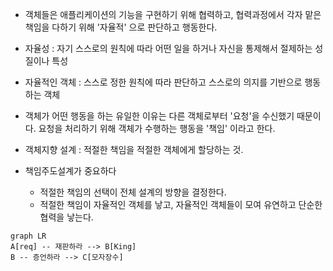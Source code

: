 - 객체들은 애플리케이션의 기능을 구현하기 위해 협력하고, 협력과정에서 각자 맡은 책임을 다하기 위해 '자율적' 으로 판단하고 행동한다.

- 자율성 : 자기 스스로의 원칙에 따라 어떤 일을 하거나 자신을 통제해서 절제하는 성질이나 특성

- 자율적인 객체 : 스스로 정한 원칙에 따라 판단하고 스스로의 의지를 기반으로 행동하는 객체

- 객체가 어떤 행동을 하는 유일한 이유는 다른 객체로부터 '요청'을 수신했기 때문이다. 요청을 처리하기 위해 객체가 수행하는 행동을 '책임' 이라고 한다.

- 객체지향 설계 : 적절한 책임을 적절한 객체에게 할당하는 것.

- 책임주도설계가 중요하다
	- 적절한 책임의 선택이 전체 설계의 방향을 결정한다.
	- 적절한 책임이 자율적인 객체를 낳고, 자율적인 객체들이 모여 유연하고 단순한 협력을 낳는다.


```mermaid
graph LR
A[req] -- 재판하라 --> B[King]
B -- 증언하라 --> C[모자장수]
```